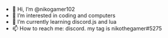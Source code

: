 - 👋 Hi, I’m @nikogamer102
- 👀 I’m interested in coding and computers
- 🌱 I’m currently learning discord.js and lua
- 📫 How to reach me: discord. my tag is nikothegamer#5275
